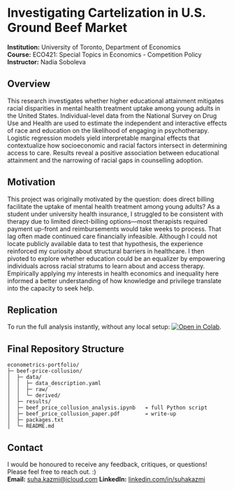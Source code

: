 # Investigating Cartelization in U.S. Ground Beef Market

**Institution:** University of Toronto, Department of Economics  
**Course:** ECO421: Special Topics in Economics - Competition Policy  
**Instructor:** Nadia Soboleva

## Overview

This research investigates whether higher educational attainment mitigates racial disparities in mental health treatment uptake among young adults in the United States. Individual-level data from the National Survey on Drug Use and Health are used to estimate the independent and interactive effects of race and education on the likelihood of engaging in psychotherapy. Logistic regression models yield interpretable marginal effects that contextualize how socioeconomic and racial factors intersect in determining access to care. Results reveal a positive association between educational attainment and the narrowing of racial gaps in counselling adoption.

## Motivation

This project was originally motivated by the question: does direct billing facilitate the uptake of mental health treatment among young adults? As a student under university health insurance, I struggled to be consistent with therapy due to limited direct-billing options—most therapists required payment up-front and reimbursements would take weeks to process. That lag often made continued care financially infeasible. Although I could not locate publicly available data to test that hypothesis, the experience reinforced my curiosity about structural barriers in healthcare. I then pivoted to explore whether education could be an equalizer by empowering individuals across racial stratums to learn about and access therapy. Empirically applying my interests in health economics and inequality here informed a better understanding of how knowledge and privilege translate into the capacity to seek help.

## Replication

To run the full analysis instantly, without any local setup: [![Open in Colab](https://colab.research.google.com/assets/colab-badge.svg)](https://colab.research.google.com/github/suha2502/econometrics-portfolio/blob/main/education-race-therapy/education_race_therapy_analysis.ipynb).

## Final Repository Structure

```
econometrics-portfolio/
├─ beef-price-collusion/
│  ├─ data/
│  │  ├─ data_description.yaml
│  │  ├─ raw/ 
│  │  └─ derived/ 
│  ├─ results/ 
│  ├─ beef_price_collusion_analysis.ipynb   ➔ full Python script
│  ├─ beef_price_collusion_paper.pdf        ➔ write-up
│  ├─ packages.txt
│  └─ README.md
```

## Contact
I would be honoured to receive any feedback, critiques, or questions! Please feel free to reach out. :)  
**Email:** [suha.kazmi@icloud.com](mailto:suha.kazmi@icloud.com)
**LinkedIn:** [linkedin.com/in/suhakazmi](https://linkedin.com/in/suhakazmi)
